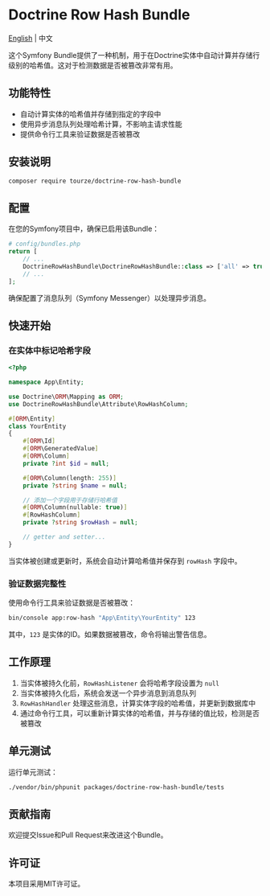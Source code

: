 # Doctrine Row Hash Bundle

[English](README.md) | 中文

这个Symfony Bundle提供了一种机制，用于在Doctrine实体中自动计算并存储行级别的哈希值。这对于检测数据是否被篡改非常有用。

## 功能特性

- 自动计算实体的哈希值并存储到指定的字段中
- 使用异步消息队列处理哈希计算，不影响主请求性能
- 提供命令行工具来验证数据是否被篡改

## 安装说明

```bash
composer require tourze/doctrine-row-hash-bundle
```

## 配置

在您的Symfony项目中，确保已启用该Bundle：

```php
# config/bundles.php
return [
    // ...
    DoctrineRowHashBundle\DoctrineRowHashBundle::class => ['all' => true],
    // ...
];
```

确保配置了消息队列（Symfony Messenger）以处理异步消息。

## 快速开始

### 在实体中标记哈希字段

```php
<?php

namespace App\Entity;

use Doctrine\ORM\Mapping as ORM;
use DoctrineRowHashBundle\Attribute\RowHashColumn;

#[ORM\Entity]
class YourEntity
{
    #[ORM\Id]
    #[ORM\GeneratedValue]
    #[ORM\Column]
    private ?int $id = null;

    #[ORM\Column(length: 255)]
    private ?string $name = null;

    // 添加一个字段用于存储行哈希值
    #[ORM\Column(nullable: true)]
    #[RowHashColumn]
    private ?string $rowHash = null;

    // getter and setter...
}
```

当实体被创建或更新时，系统会自动计算哈希值并保存到 `rowHash` 字段中。

### 验证数据完整性

使用命令行工具来验证数据是否被篡改：

```bash
bin/console app:row-hash "App\Entity\YourEntity" 123
```

其中，`123` 是实体的ID。如果数据被篡改，命令将输出警告信息。

## 工作原理

1. 当实体被持久化前，`RowHashListener` 会将哈希字段设置为 `null`
2. 当实体被持久化后，系统会发送一个异步消息到消息队列
3. `RowHashHandler` 处理这些消息，计算实体字段的哈希值，并更新到数据库中
4. 通过命令行工具，可以重新计算实体的哈希值，并与存储的值比较，检测是否被篡改

## 单元测试

运行单元测试：

```bash
./vendor/bin/phpunit packages/doctrine-row-hash-bundle/tests
```

## 贡献指南

欢迎提交Issue和Pull Request来改进这个Bundle。

## 许可证

本项目采用MIT许可证。 